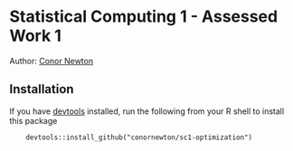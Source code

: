 # Statistical Computing 1 - Assessed Work 1

Author: [Conor Newton](https://github.com/conornewton)


## Installation

If you have [devtools](https://www.github.com/r-lib/devtools) installed, run the following from your R shell to install this package
```
    devtools::install_github("conornewton/sc1-optimization")
```


